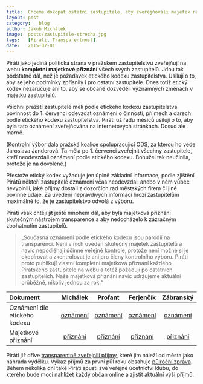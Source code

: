 ```yaml
---
title:	Chceme dokopat ostatní zastupitele, aby zveřejňovali majetek na webu
layout:	post
category:	blog
author:	Jakub Michálek
image:	posts/zastupitele-strecha.jpg
tags:	[Piráti, Transparentnost]
date:	2015-07-01
---
```


Piráti jako jediná politická strana v pražském zastupitelstvu zveřejňují na webu **kompletní majetkové přiznání** všech svých zastupitelů. Jdou tak podstatně dál, než je požadavek etického kodexu zastupitelstva. Usilují o to, aby se jeho podmínky zpřísnily i pro ostatní zastupitele. Dnes totiž etický kodex nezaručuje ani to, aby se občané dozvěděli významných změnách v majetku zastupitelů.

Všichni pražští zastupitelé měli podle etického kodexu zastupitelstva povinnost do 1. červenci odevzdat oznámení o činnosti, příjmech a darech podle etického kodexu zastupitelstva. Piráti už řadu měsíců usilují o to, aby byla tato oznámení zveřejňována na internetových stránkách. Dosud ale marně.

(Kontrolní výbor dala pražská koalice spolupracující ODS, za kterou ho vede Jaroslava Janderová. Ta měla po 1. červenci zveřejnit všechny zastupitele, kteří neodevzdali oznámení podle etického kodexu. Bohužel tak neučinila, protože je na dovolené.)

Přestože etický kodex vyžaduje jen úplně základní informace, podle zjištění Pirátů někteří zastupitelé oznámení včas neodevzdali anebo v něm vůbec nevyplnili, jaké příjmy dostali z dozorčích rad městských firem či jiné povinné údaje. Za uvedení nepravdivých informací hrozí zastupitelům maximálně to, že je zastupitelstvo odvolá z výboru.

Piráti však chtějí jít ještě mnohem dál, aby byla majetková přiznání skutečným nástrojem transparence a aby nedocházelo k zázračným zbohatnutím zastupitelů.

> „Současná oznámení podle etického kodexu jsou parodií na transparenci. Není v nich uveden skutečný majetek zastupitelů a navíc nepodléhají účinné veřejné kontrole, protože není možné si je okopírovat a zkontrolovat je ani pro členy kontrolního výboru. Piráti proto publikují vlastní kompletní majetková přiznání každého Pirátského zastupitele na webu a totéž požadují po ostatních zastupitelích. Naše majetková přiznání navíc udržujeme aktuální průběžně, nikoliv jednou za rok.“


|   **Dokument**     | Michálek  |   Profant | Ferjenčík |  Zábranský |
| :------------ | :--------: | :--------: | :--------: | :--------: |
| Oznámení dle etického kodexu |    [oznámení][et-jakub] |  [oznámení][et-ondra] |   [oznámení][et-mikulas] |    [oznámení][et-adam]    |
| Majetkové přiznání | [přiznání][mp-jakub] | [přiznání][mp-ondra] | [přiznání][mp-mikulas] | [přiznání][mp-adam] |



Piráti již dříve [transparentně zveřejnili příjmy](/transparentni-nahrady.html), které jim náleží od města jako náhrada výdělku. Výkaz příjmů za první půl roku obsahuje [půlroční zpráva](/assets/pdf/pulrocni-zprava-piratu-v-zhmp.pdf). Během několika dní také Piráti spustí své veřejné účetnictví klubu, do kterého bude moci nahlížet každý občan online a zjistit aktuální výši příjmů.


[et-mikulas]: https://github.com/pirati-cz/KlubPraha/raw/master/priznani/eticky-kodex/2014/mikulas/prilohy.pdf
[et-jakub]: https://github.com/pirati-cz/KlubPraha/raw/master/priznani/eticky-kodex/2014/jakub/eticky_kodex_jakub_doplnek_signed.pdf
[mp-adam]: https://github.com/pirati-cz/KlubPraha/blob/master/priznani/adam-zabransky.md
[mp-jakub]: https://github.com/pirati-cz/KlubPraha/blob/master/priznani/jakub-michalek.md
[mp-ondra]: https://github.com/pirati-cz/KlubPraha/blob/master/priznani/ondrej-profant.md
[mp-mikulas]: https://github.com/pirati-cz/KlubPraha/blob/master/priznani/mikulas-ferjencik.md
[et-ondra]: https://github.com/pirati-cz/KlubPraha/raw/master/priznani/eticky-kodex/2014/ondra/eticky_kodex_ondra.docx
[et-adam]: https://github.com/pirati-cz/KlubPraha/raw/master/priznani/eticky-kodex/2014/adam/eticky_kodex_adam.pdf
